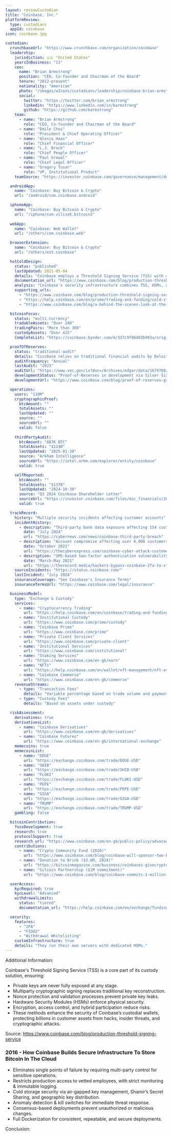 ```yaml
---
layout: reviewCustodian
title: "Coinbase, Inc."
platformReview:
  type: custodians
  appId: coinbase
icon: coinbase.jpg

custodian:
  crunchbaseUrl: "https://www.crunchbase.com/organization/coinbase"
  leadership:
    jurisdiction: 🇺🇸 "United States"
    yearsInBusiness: "11"
    ceo:
      name: "Brian Armstrong"
      position: "CEO, Co-founder and Chairman of the Board"
      tenure: "2012-present"
      nationality: "American"
      photo: "/images/wIcons/custodians/leadership/coinbase-brian-armstrong.jpeg"
      social:
        twitter: "https://twitter.com/brian_armstrong"
        linkedin: "https://www.linkedin.com/in/barmstrong"
        github: "https://github.com/barmstrong"
    team:
      - name: "Brian Armstrong"
        role: "CEO, Co-founder and Chairman of the Board"
      - name: "Emile Choi"
        role: "President & Chief Operating Officer"
      - name: "Alesia Haas"
        role: "Chief Financial Officer"
      - name: "L.J. Brock"
        role: "Chief People Officer"
      - name: "Paul Grewal"
        role: "Chief Legal Officer"
      - name: "Gregory Tusar"
        role: "VP, Institutional Product"
    teamSource: "https://investor.coinbase.com/governance/management/default.aspx"

  androidApp:
    name: "Coinbase: Buy Bitcoin & Crypto"
    url: "/android/com.coinbase.android"

  iphoneApp:
    name: "Coinbase: Buy Bitcoin & Crypto"
    url: "/iphone/com.vilcsak.bitcoin2"
  
  webApp:
    name: "Coinbase: Web Wallet"
    url: "/others/com.coinbase.web"

  browserExtension:
    name: "Coinbase: Buy Bitcoin & Crypto"
    url: "/others/ext.coinbase"

  hotColdDesign:
    status: "published"
    lastUpdated: 2021-05-04
    details: "Coinbase employs a Threshold Signing Service (TSS) with multi-party cryptographic signing, HSM-enforced security, and comprehensive key protection measures. 98% of funds are in cold storage with air-gapped key management and geographic distribution."
    documentation_url: "https://www.coinbase.com/blog/production-threshold-signing-service"
    analysis: "Coinbase's security infrastructure combines TSS, HSMs, and multi-party controls to protect billions in customer assets. Their approach eliminates single points of failure through consensus-based deployments, anomaly detection, and immutable logging."
    supporting_urls:
      - "https://www.coinbase.com/blog/production-threshold-signing-service"
      - "https://help.coinbase.com/en/prime/trading-and-funding/cold-storage-transaction-faqs"
      - "https://www.coinbase.com/blog/a-behind-the-scenes-look-at-the-biggest-and-quietest-crypto-transfer-on"

  bitcoinFocus:
    status: "multi-currency"
    tradableAssets: "Over 240"
    tradingPairs: "More than 300"
    custodyAssets: "Over 425"
    CompleteList: "https://coinbase.bynder.com/m/337c9f06d83b903a/original/Coinbase-Assets-Supported-Pairs.pdf"

  proofOfReserves:
    status: "traditional-audit"
    details: "Coinbase relies on traditional financial audits by Deloitte rather than cryptographic proof of reserves. They have granted funding to Silver Sixpence to develop a native proof of reserves system, but this is not yet implemented."
    auditFrequency: "Annual"
    lastAudit: "2023"
    auditUrl: "https://www.sec.gov/ix?doc=/Archives/edgar/data/1679788/000167978824000022/coin-20231231.htm"
    developmentStatus: "Proof-of-Reserves in development via Silver Sixpence grant"
    developmentUrl: "https://www.coinbase.com/blog/proof-of-reserves-grant"

  operations:
    users: "110M"
    cryptographicProof:
      btcAmount: ""
      totalAssets: ""
      lastUpdated: ""
      source: ""
      sourceUrl: ""
      valid: false
    
    thirdPartyAudit:
      btcAmount: "887K BTC"
      totalAssets: "$124B"
      lastUpdated: "2025-01-30"
      source: "Arkham Intelligence"
      sourceUrl: "https://intel.arkm.com/explorer/entity/coinbase"
      valid: true

    selfReported:
      btcAmount: ""
      totalAssets: "$137B"
      lastUpdated: "2024-10-30"
      source: "Q3 2024 Coinbase Shareholder Letter"
      sourceUrl: "https://investor.coinbase.com/files/doc_financials/2024/q3/Q3-24-Shareholder-Letter.pdf"
      valid: true

  trackRecord:
    history: "Multiple security incidents affecting customer accounts"
    incidentHistory:
      - description: "Third-party bank data exposure affecting 154 customers' transaction data and personal information"
        date: "July 2024"
        url: "https://cybernews.com/news/coinbase-third-party-breach"
      - description: "Account compromise affecting over 6,000 customers through phishing attacks"
        date: "October 2021"
        url: "https://thecyberexpress.com/coinbase-cyber-attack-customer-data-sale"
      - description: "SMS-based two-factor authentication vulnerability exploited, affecting over 6,000 accounts"
        date: "March-May 2021"
        url: "https://therecord.media/hackers-bypass-coinbase-2fa-to-steal-customer-funds"
    sourceIncidents: "https://status.coinbase.com/"
    lastIncident: "July 2024"
    insuranceCoverage: "See Coinbase's Insurance Terms"
    insuranceTermsUrl: "https://www.coinbase.com/legal/insurance"

  businessModel:
    type: "Exchange & Custody"
    services:
      - name: "Cryptocurrency Trading"
        url: "https://help.coinbase.com/en/coinbase/trading-and-funding"
      - name: "Institutional Custody"
        url: "https://www.coinbase.com/prime/custody"
      - name: "Coinbase Prime"
        url: "https://www.coinbase.com/prime"
      - name: "Private Client Services"
        url: "https://www.coinbase.com/private-client"
      - name: "Institutional Services"
        url: "https://www.coinbase.com/institutional"
      - name: "Staking Services"
        url: "https://www.coinbase.com/en-gb/earn"
      - name: "NFTs"
        url: "https://help.coinbase.com/en/wallet/nft-management/nft-overview"
      - name: "Coinbase Commerce"
        url: "https://www.coinbase.com/en-gb/commerce"
    revenueStreams:
      - type: "Transaction Fees"
        details: "Variable percentage based on trade volume and payment method"
      - type: "Custody Fees"
        details: "Based on assets under custody"

  riskAssessment:
    derivatives: true
    derivativesList:
      - name: "Coinbase Derivatives"
        url: "https://www.coinbase.com/en-gb/derivatives"
      - name: "Coinbase Futures"
        url: "https://www.coinbase.com/en-gb/international-exchange"
    memecoins: true
    memecoinList:
      - name: "DOGE"
        url: "https://exchange.coinbase.com/trade/DOGE-USD"
      - name: "SHIB"
        url: "https://exchange.coinbase.com/trade/SHIB-USD"
      - name: "FLOKI"
        url: "https://exchange.coinbase.com/trade/FLOKI-USD"
      - name: "PEPE"
        url: "https://exchange.coinbase.com/trade/PEPE-USD"
      - name: "GIGA"
        url: "https://exchange.coinbase.com/trade/GIGA-USD"
      - name: "TRUMP"
        url: "https://exchange.coinbase.com/trade/TRUMP-USD"
    gambling: false

  bitcoinContribution:
    fossDevelopment: true
    research: true
    protocolSupport: true
    research_url: "https://www.coinbase.com/en-gb/public-policy/advocacy/institute"
    contributions:
      - name: "Crypto Community Fund (2020)"
        url: "https://www.coinbase.com/blog/coinbase-will-sponsor-two-bitcoin-core-developers-with-first-crypto"
      - name: "Donation to Brink ($3.6M, 2024)"
        url: "https://bitcoinmagazine.com/business/coinbases-givecrypto-donates-3-6-million-to-brink-to-fund-bitcoin-developers"
      - name: "Gitcoin Partnership ($1M commitment)"
        url: "https://www.coinbase.com/blog/coinbase-commits-1-million-for-public-goods-in-partnership-with-gitcoin"

  userAccess:
    kycRequired: true
    kycLevel: "Advanced"
    withdrawalLimits:
      status: "tiered"
      documentation_url: "https://help.coinbase.com/en/exchange/funding/deposit-and-withdrawal-limits"

  security:
    features:
      - "2FA"
      - "FIDO2"
      - "Withdrawal Whitelisting"
    customInfrastructure: true
    details: "They run their own servers with dedicated HSMs."
---
```


Additional Information: 

Coinbase's Threshold Signing Service (TSS) is a core part of its custody solution, ensuring:

- Private keys are never fully exposed at any stage.
- Multiparty cryptographic signing replaces traditional key reconstruction.
- Nonce protection and validation processes prevent private key leaks.
- Hardware Security Modules (HSMs) enforce physical security.
- Encryption, access control, and hybrid participation reduce risks.
- These methods enhance the security of Coinbase’s custodial wallets, protecting billions in customer assets from hacks, insider threats, and cryptographic attacks.

Source: https://www.coinbase.com/blog/production-threshold-signing-service

### 2016 - How Coinbase Builds Secure Infrastructure To Store Bitcoin In The Cloud

- Eliminates single points of failure by requiring multi-party control for sensitive operations.
- Restricts production access to vetted employees, with strict monitoring & immutable logging.
- Cold storage security via air-gapped key management, Shamir’s Secret Sharing, and geographic key distribution.
- Anomaly detection & kill switches for immediate threat response.
- Consensus-based deployments prevent unauthorized or malicious changes.
- Full Dockerization for consistent, repeatable, and secure deployments.

Conclusion: 
